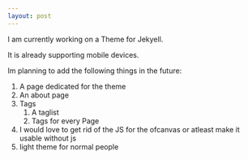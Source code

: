 ```yaml
---
layout: post
---
```

I am currently working on a Theme for Jekyell.

It is already supporting mobile devices.

Im planning to add the following things in the future:
1. A page dedicated for the theme
2. An about page
3. Tags
    1. A taglist
    2. Tags for every Page
4. I would love to get rid of the JS for the ofcanvas or atleast make it usable without js
5. light theme for normal people